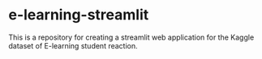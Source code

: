 # e-learning-streamlit
This is a repository for creating a streamlit web application for the Kaggle dataset of E-learning student reaction.
